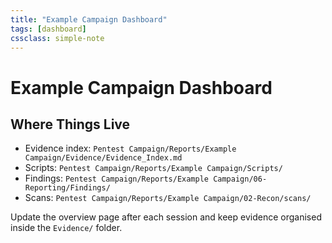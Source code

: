 ```yaml
---
title: "Example Campaign Dashboard"
tags: [dashboard]
cssclass: simple-note
---
```


# Example Campaign Dashboard

## Where Things Live
- Evidence index: `Pentest Campaign/Reports/Example Campaign/Evidence/Evidence_Index.md`
- Scripts: `Pentest Campaign/Reports/Example Campaign/Scripts/`
- Findings: `Pentest Campaign/Reports/Example Campaign/06-Reporting/Findings/`
- Scans: `Pentest Campaign/Reports/Example Campaign/02-Recon/scans/`

Update the overview page after each session and keep evidence organised inside the `Evidence/` folder.
